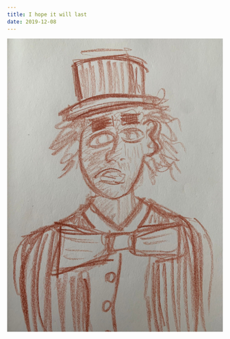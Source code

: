 ```yaml
---
title: I hope it will last
date: 2019-12-08
---
```


!['I hope it will last'](image/81Ihopeitwilllast8.jpg)

